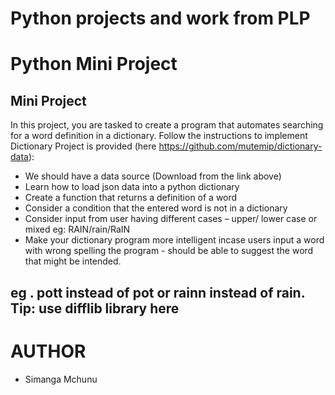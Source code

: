 # Python projects and work from PLP 

# Python Mini Project 
## Mini Project

In this project, you are tasked to create a program that automates searching for a word definition in a dictionary. Follow the instructions to implement
Dictionary Project is provided (here https://github.com/mutemip/dictionary-data): 
- We should have a data source (Download from the link above)
- Learn how to load json data into a python dictionary
- Create a function that returns a definition of a word
- Consider a condition that the entered word is not in a dictionary
- Consider input from user having different cases – upper/ lower case or mixed eg: RAIN/rain/RaIN
- Make your dictionary program more intelligent incase users input a word with wrong spelling the program - should be able to suggest the word that might be intended.
## eg . pott instead of pot or rainn instead of rain. Tip: use difflib library here

# AUTHOR
- Simanga Mchunu